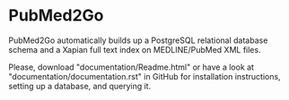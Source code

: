 PubMed2Go
=========

PubMed2Go automatically builds up a PostgreSQL relational database schema and a Xapian full text index on MEDLINE/PubMed XML files.

Please, download "documentation/Readme.html" or have a look at "documentation/documentation.rst" in GitHub for installation instructions, setting up a database, and querying it.

